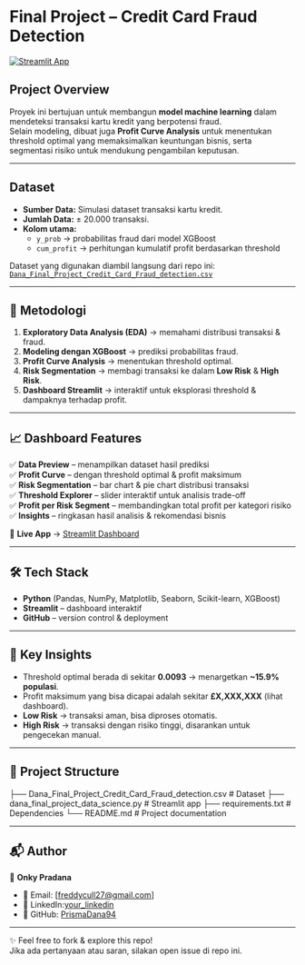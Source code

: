 # Final Project – Credit Card Fraud Detection

[![Streamlit App](https://img.shields.io/badge/Streamlit-Live%20Demo-brightgreen)](https://onky-pradana-final-project-data-science.streamlit.app/)

##  Project Overview
Proyek ini bertujuan untuk membangun **model machine learning** dalam mendeteksi transaksi kartu kredit yang berpotensi fraud.  
Selain modeling, dibuat juga **Profit Curve Analysis** untuk menentukan threshold optimal yang memaksimalkan keuntungan bisnis, serta segmentasi risiko untuk mendukung pengambilan keputusan.

---

## Dataset
- **Sumber Data:** Simulasi dataset transaksi kartu kredit.  
- **Jumlah Data:** ± 20.000 transaksi.  
- **Kolom utama:**  
  - `y_prob` → probabilitas fraud dari model XGBoost  
  - `cum_profit` → perhitungan kumulatif profit berdasarkan threshold  

Dataset yang digunakan diambil langsung dari repo ini:  
[`Dana_Final_Project_Credit_Card_Fraud_detection.csv`](./Dana_Final_Project_Credit_Card_Fraud_detection.csv)

---

## 🚀 Metodologi
1. **Exploratory Data Analysis (EDA)** → memahami distribusi transaksi & fraud.  
2. **Modeling dengan XGBoost** → prediksi probabilitas fraud.  
3. **Profit Curve Analysis** → menentukan threshold optimal.  
4. **Risk Segmentation** → membagi transaksi ke dalam **Low Risk** & **High Risk**.  
5. **Dashboard Streamlit** → interaktif untuk eksplorasi threshold & dampaknya terhadap profit.

---

## 📈 Dashboard Features
✅ **Data Preview** – menampilkan dataset hasil prediksi  
✅ **Profit Curve** – dengan threshold optimal & profit maksimum  
✅ **Risk Segmentation** – bar chart & pie chart distribusi transaksi  
✅ **Threshold Explorer** – slider interaktif untuk analisis trade-off  
✅ **Profit per Risk Segment** – membandingkan total profit per kategori risiko  
✅ **Insights** – ringkasan hasil analisis & rekomendasi bisnis  

🔗 **Live App** → [Streamlit Dashboard](https://onky-pradana-final-project-data-science.streamlit.app/)

---

## 🛠️ Tech Stack
- **Python** (Pandas, NumPy, Matplotlib, Seaborn, Scikit-learn, XGBoost)  
- **Streamlit** – dashboard interaktif  
- **GitHub** – version control & deployment  

---

## 📌 Key Insights
- Threshold optimal berada di sekitar **0.0093** → menargetkan **~15.9% populasi**.  
- Profit maksimum yang bisa dicapai adalah sekitar **£X,XXX,XXX** (lihat dashboard).  
- **Low Risk** → transaksi aman, bisa diproses otomatis.  
- **High Risk** → transaksi dengan risiko tinggi, disarankan untuk pengecekan manual.  

---

## 📂 Project Structure
├── Dana_Final_Project_Credit_Card_Fraud_detection.csv # Dataset
├── dana_final_project_data_science.py # Streamlit app
├── requirements.txt # Dependencies
└── README.md # Project documentation

---

## 📬 Author
👤 **Onky Pradana**  
- 📧 Email: [freddycull27@gmail.com]  
- 💼 LinkedIn:[your_linkedin](https://www.linkedin.com/in/prisma-dana/)  
- 🐙 GitHub: [PrismaDana94](https://github.com/PrismaDana94)

---

✨ Feel free to fork & explore this repo!  
Jika ada pertanyaan atau saran, silakan open issue di repo ini.

